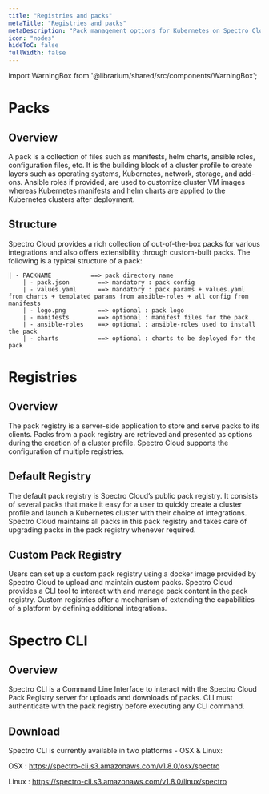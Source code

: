 ```yaml
---
title: "Registries and packs"
metaTitle: "Registries and packs"
metaDescription: "Pack management options for Kubernetes on Spectro Cloud. Use the built-in packs or BYO packs to make Kubernetes truly yours."
icon: "nodes"
hideToC: false
fullWidth: false
---
```


import WarningBox from '@librarium/shared/src/components/WarningBox';

# Packs

## Overview

A pack is a collection of files such as manifests, helm charts, ansible roles, configuration files, etc. It is the building block of a cluster profile to create layers such as operating systems, Kubernetes, network, storage, and add-ons.  Ansible roles if provided, are used to customize cluster VM images whereas Kubernetes manifests and helm charts are applied to the Kubernetes clusters after deployment.

## Structure

Spectro Cloud provides a rich collection of out-of-the-box packs for various integrations and also offers extensibility through custom-built packs. The following is a typical structure of a pack:

    | - PACKNAME           ==> pack directory name
        | - pack.json        ==> mandatory : pack config
        | - values.yaml      ==> mandatory : pack params + values.yaml from charts + templated params from ansible-roles + all config from manifests
        | - logo.png         ==> optional : pack logo
        | - manifests        ==> optional : manifest files for the pack
        | - ansible-roles    ==> optional : ansible-roles used to install the pack
        | - charts           ==> optional : charts to be deployed for the pack

# Registries

## Overview

The pack registry is a server-side application to store and serve packs to its clients. Packs from a pack registry are retrieved and presented as options during the creation of a cluster profile. Spectro Cloud supports the configuration of multiple registries.

## Default Registry

The default pack registry is Spectro Cloud’s public pack registry. It consists of several packs that make it easy for a user to quickly create a cluster profile and launch a Kubernetes cluster with their choice of integrations. Spectro Cloud maintains all packs in this pack registry and takes care of upgrading packs in the pack registry whenever required.

## Custom Pack Registry

Users can set up a custom pack registry using a docker image provided by Spectro Cloud to upload and maintain custom packs. Spectro Cloud provides a CLI tool to interact with and manage pack content in the pack registry. Custom registries offer a mechanism of extending the capabilities of a platform by defining additional integrations.

# Spectro CLI

## Overview

Spectro CLI is a Command Line Interface to interact with the Spectro Cloud Pack Registry server for uploads and downloads of packs. CLI must authenticate with the pack registry before executing any CLI command.

## Download

Spectro CLI is currently available in two platforms - OSX & Linux:

OSX     : https://spectro-cli.s3.amazonaws.com/v1.8.0/osx/spectro

Linux   : https://spectro-cli.s3.amazonaws.com/v1.8.0/linux/spectro

